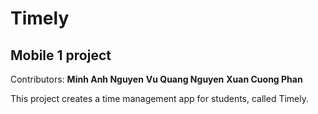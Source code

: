 # Timely
## Mobile 1 project
Contributors: 
**Minh Anh Nguyen** 
**Vu Quang Nguyen** 
**Xuan Cuong Phan** 

This project creates a time management app for students, called Timely.

